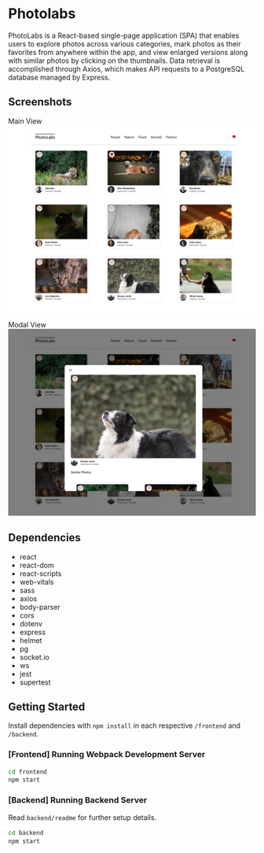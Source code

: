 # Photolabs

PhotoLabs is a React-based single-page application (SPA) that enables users to explore photos across various categories, mark photos as their favorites from anywhere within the app, and view enlarged versions along with similar photos by clicking on the thumbnails. Data retrieval is accomplished through Axios, which makes API requests to a PostgreSQL database managed by Express.

## Screenshots
Main View
!["Main page with animal topic selected"](./docs/photos-animal-topic.png)

Modal View
!["Display of modal when an image is selected"](./docs/photo-modal.png)

## Dependencies

- react
- react-dom
- react-scripts
- web-vitals
- sass
- axios
- body-parser
- cors
- dotenv
- express
- helmet
- pg
- socket.io
- ws
- jest
- supertest

## Getting Started

Install dependencies with `npm install` in each respective `/frontend` and `/backend`.

### [Frontend] Running Webpack Development Server

```sh
cd frontend
npm start
```

### [Backend] Running Backend Server

Read `backend/readme` for further setup details.

```sh
cd backend
npm start
```
